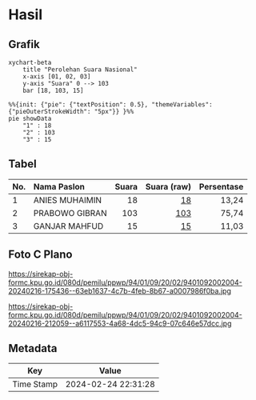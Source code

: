 # Hasil

## Grafik

```mermaid
xychart-beta
    title "Perolehan Suara Nasional"
    x-axis [01, 02, 03]
    y-axis "Suara" 0 --> 103
    bar [18, 103, 15]
```

```mermaid
%%{init: {"pie": {"textPosition": 0.5}, "themeVariables": {"pieOuterStrokeWidth": "5px"}} }%%
pie showData
    "1" : 18
    "2" : 103
    "3" : 15
```

## Tabel

| No. | Nama Paslon    | Suara | Suara (raw) | Persentase |
|:--- |:-------------- | -----:| -----------:| ----------:|
| 1   | ANIES MUHAIMIN | 18    | [18][p-1]   | 13,24      |
| 2   | PRABOWO GIBRAN | 103   | [103][p-2]  | 75,74      |
| 3   | GANJAR MAHFUD  | 15    | [15][p-3]   | 11,03      |


[p-1]: https://github.com/gigit-pemilu/pemilu-2024/blob/main/pilpres/hitung-suara/sub/94-papua-tengah/sub/01-nabire/sub/09-teluk-kimi/sub/2002-waharia/sub/004-tps/sub/paslon-1.txt
[p-2]: https://github.com/gigit-pemilu/pemilu-2024/blob/main/pilpres/hitung-suara/sub/94-papua-tengah/sub/01-nabire/sub/09-teluk-kimi/sub/2002-waharia/sub/004-tps/sub/paslon-2.txt
[p-3]: https://github.com/gigit-pemilu/pemilu-2024/blob/main/pilpres/hitung-suara/sub/94-papua-tengah/sub/01-nabire/sub/09-teluk-kimi/sub/2002-waharia/sub/004-tps/sub/paslon-3.txt

## Foto C Plano

https://sirekap-obj-formc.kpu.go.id/080d/pemilu/ppwp/94/01/09/20/02/9401092002004-20240216-175436--63eb1637-4c7b-4feb-8b67-a0007986f0ba.jpg

https://sirekap-obj-formc.kpu.go.id/080d/pemilu/ppwp/94/01/09/20/02/9401092002004-20240216-212059--a6117553-4a68-4dc5-94c9-07c646e57dcc.jpg


## Metadata

| Key        | Value               |
| ---------- | ------------------- |
| Time Stamp | 2024-02-24 22:31:28 |



